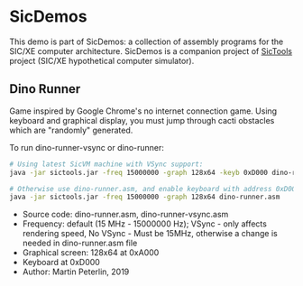 # SicDemos
This demo is part of SicDemos: a collection of assembly programs for the SIC/XE computer architecture. SicDemos is a companion project of [SicTools](https://github.com/jurem/SicTools) project (SIC/XE hypothetical computer simulator).

## Dino Runner 
Game inspired by Google Chrome's no internet connection game.
Using keyboard and graphical display, you must jump through cacti obstacles which are "randomly" generated.

To run dino-runner-vsync or dino-runner:
```sh
# Using latest SicVM machine with VSync support: 
java -jar sictools.jar -freq 15000000 -graph 128x64 -keyb 0xD000 dino-runner-vsync.asm
```
```sh
# Otherwise use dino-runner.asm, and enable keyboard with address 0xD000
java -jar sictools.jar -freq 15000000 -graph 128x64 dino-runner.asm
```

* Source code: dino-runner.asm, dino-runner-vsync.asm
* Frequency: default (15 MHz - 15000000 Hz); VSync - only affects rendering speed, No VSync - Must be 15MHz, otherwise a change is needed in dino-runner.asm file
* Graphical screen: 128x64 at 0xA000
* Keyboard at 0xD000
* Author: Martin Peterlin, 2019
